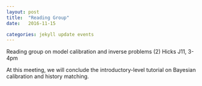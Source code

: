 ```yaml
---
layout: post
title:  "Reading Group"
date:   2016-11-15

categories: jekyll update events
---
```


Reading group on model calibration and inverse problems (2)
Hicks J11, 3-4pm

At this meeting, we will conclude the introductory-level tutorial on Bayesian calibration and history matching.